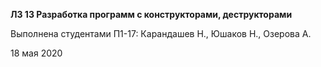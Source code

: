 **ЛЗ 13 Разработка программ с конструкторами, деструкторами** 

Выполнена студентами П1-17: Карандашев Н., Юшаков Н., Озерова А.

18 мая 2020
